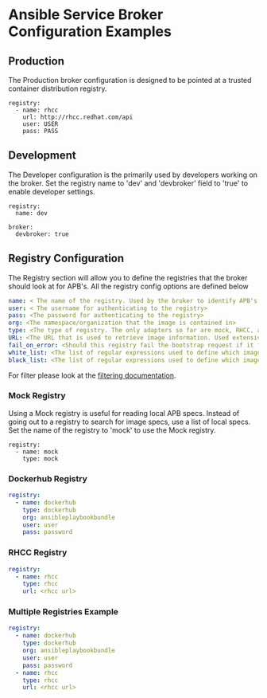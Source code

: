 # Ansible Service Broker Configuration Examples

## Production

The Production broker configuration is designed to be pointed at a trusted
container distribution registry.

```
registry:
  - name: rhcc
    url: http://rhcc.redhat.com/api
    user: USER
    pass: PASS
```

## Development

The Developer configuration is the primarily used by developers working on the
broker. Set the registry name to 'dev' and 'devbroker' field to 'true' to enable
developer settings.

```
registry:
  name: dev
```

```
broker:
  devbroker: true
```
## Registry Configuration

The Registry section will allow you to define the registries that the broker should look at 
for APB's. All the registry config options are defined below

```yaml
name: < The name of the registry. Used by the broker to identify APB's from this registry. MUST BE DEFINED>
user: < The username for authenticating to the registry>
pass: <The password for authenticating to the registry>
org: <The namespace/organization that the image is contained in>
type: <The type of registry. The only adapters so far are mock, RHCC, and dockerhub.  MUST BE DEFINED>
URL: <The URL that is used to retrieve image information. Used extensively for RHCC while the docker hub adapter uses hardcoded URLs.>
fail_on_error: <Should this registry fail the bootstrap request if it fails. will stop the execution of other registries loading.>
white_list: <The list of regular expressions used to define which image names should be allowed through.>
black_list: <The list of regular expressions used to define which images names should neve be allowed through.>
```

For filter please look at the [filtering documentation](apb-filter-design.md).


### Mock Registry
Using a Mock registry is useful for reading local APB specs. Instead of going
out to a registry to search for image specs, use a list of local specs. Set the
name of the registry to 'mock' to use the Mock registry.

```
registry:
  - name: mock
    type: mock
```

### Dockerhub Registry
```yaml
registry:
  - name: dockerhub
    type: dockerhub
    org: ansibleplaybookbundle
    user: user
    pass: password
```

### RHCC Registry
```yaml
registry:
  - name: rhcc
    type: rhcc
    url: <rhcc url>
```

### Multiple Registries Example
```yaml
registry:
  - name: dockerhub
    type: dockerhub
    org: ansibleplaybookbundle
    user: user
    pass: password
  - name: rhcc
    type: rhcc
    url: <rhcc url>
```
